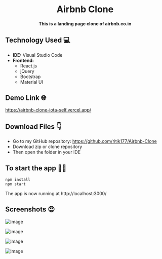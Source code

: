 # <div align="center">Airbnb Clone</div>

#### <div align='center'>This is a landing page clone of airbnb.co.in</div>

## Technology Used 💻
<ul>
  <li><strong>IDE:</strong> Visual Studio Code</li>
  <li><strong>Frontend:</strong>
    <ul>
      <li>React.js</li>
      <li>jQuery</li>
      <li>Bootstrap</li>
      <li>Material UI</li>
    </ul>
  </li>
</ul>

## Demo Link 🌐
https://airbnb-clone-iota-self.vercel.app/

## Download Files 👇
* Go to my GitHub repository: https://github.com/ritik177/Airbnb-Clone
* Download zip or clone repository
* Then open the folder in your IDE 

## To start the app 👩‍💻
```shell
npm install
npm start
```
The app is now running at http://localhost:3000/ 

## Screenshots 😍

![image](https://user-images.githubusercontent.com/84243683/169265934-2d067e47-b53a-48ce-b46a-2c017acbd1cb.png)

![image](https://user-images.githubusercontent.com/84243683/169266086-49fd584f-3810-42ff-88ae-3517193b29bc.png)

![image](https://user-images.githubusercontent.com/84243683/169266306-40fdd7c0-244c-4c4d-9a07-3b8a9e8dd934.png)

![image](https://user-images.githubusercontent.com/84243683/169266366-ab4b43e3-55d4-4258-9b2f-b9eff912acbd.png)

